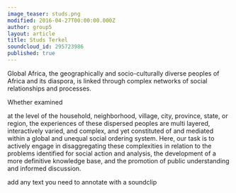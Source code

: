 ```yaml
---
image_teaser: studs.png
modified: 2016-04-27T00:00:00.000Z
author: group5
layout: article
title: Studs Terkel
soundcloud_id: 295723986
published: true
---
```


Global Africa, the geographically and socio-culturally diverse peoples of Africa and its diaspora, is linked through complex networks of social relationships and processes. 

<span class="soundcite" data-url="{{ site.url }}/audio/zombies.mp3" data-start="16000" data-end="23000" data-plays="1">Whether examined</span> 


at the level of the household, neighborhood, village, city, province, state, or region, the experiences of these <span class="soundcite" data-id="295723986" data-start="2000" data-end="3000" data-plays="1">dispersed</span> peoples are multi  layered, interactively varied, and complex, and yet constituted of and mediated  within a global and unequal social ordering system. Here, our task is to actively engage in disaggregating these complexities in <span class="soundcite" data-url="{{ site.url }}/audio/zombies.mp3" data-start="6000" data-end="15000" data-plays="1">relation to the problems</span> identified for  social action and analysis, the development of a more definitive knowledge base, and  the promotion of public understanding and informed discussion.


<span class="soundcite" data-id="295723986" data-start="353803" data-end="359070" data-plays="1">add any text you need to annotate with a soundclip</span>